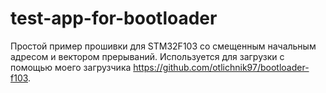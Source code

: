 # test-app-for-bootloader
Простой пример прошивки для STM32F103 со смещенным начальным адресом и вектором прерываний. Используется для загрузки с помощью моего загрузчика https://github.com/otlichnik97/bootloader-f103. 
